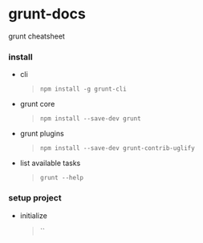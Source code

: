 # grunt-docs
grunt cheatsheet

### install

* cli
  > `npm install -g grunt-cli`

* grunt core
  > `npm install --save-dev grunt`

* grunt plugins
  > `npm install --save-dev grunt-contrib-uglify`

* list available tasks
  > `grunt --help`

### setup project

* initialize
  > ``
